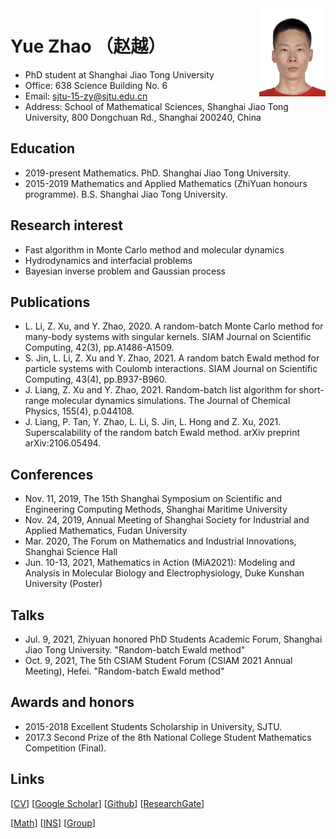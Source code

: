 <img align="right" src="/00.jpg" width="21%"/>

# Yue Zhao （赵越）
- PhD student at Shanghai Jiao Tong University
- Office: 638 Science Building No. 6
- Email: sjtu-15-zy@sjtu.edu.cn
- Address: School of Mathematical Sciences, Shanghai Jiao Tong University, 800 Dongchuan Rd., Shanghai 200240, China

## Education
- 2019-present Mathematics. PhD. Shanghai Jiao Tong University.
- 2015-2019    Mathematics and Applied Mathematics (ZhiYuan honours programme). B.S. Shanghai Jiao Tong University.

## Research interest
- Fast algorithm in Monte Carlo method and molecular dynamics
- Hydrodynamics and interfacial problems
- Bayesian inverse problem and Gaussian process

## Publications
- L. Li, Z. Xu, and Y. Zhao, 2020. A random-batch Monte Carlo method for many-body systems with singular kernels. SIAM Journal on Scientific Computing, 42(3), pp.A1486-A1509.
- S. Jin, L. Li, Z. Xu and Y. Zhao, 2021. A random batch Ewald method for particle systems with Coulomb interactions. SIAM Journal on Scientific Computing, 43(4), pp.B937-B960.
- J. Liang, Z. Xu and Y. Zhao, 2021. Random-batch list algorithm for short-range molecular dynamics simulations. The Journal of Chemical Physics, 155(4), p.044108.
- J. Liang, P. Tan, Y. Zhao, L. Li, S. Jin, L. Hong and Z. Xu, 2021. Superscalability of the random batch Ewald method. arXiv preprint arXiv:2106.05494.

## Conferences
- Nov. 11, 2019, The 15th Shanghai Symposium on Scientific and Engineering Computing Methods, Shanghai Maritime University
- Nov. 24, 2019, Annual Meeting of Shanghai Society for Industrial and Applied Mathematics, Fudan University
- Mar. 2020, The Forum on Mathematics and Industrial Innovations, Shanghai Science Hall
- Jun. 10-13, 2021, Mathematics in Action (MiA2021): Modeling and Analysis in Molecular Biology and Electrophysiology, Duke Kunshan University (Poster)

## Talks
- Jul. 9, 2021, Zhiyuan honored PhD Students Academic Forum, Shanghai Jiao Tong University. "Random-batch Ewald method"
- Oct. 9, 2021, The 5th CSIAM Student Forum (CSIAM 2021 Annual Meeting), Hefei. "Random-batch Ewald method"

## Awards and honors
- 2015-2018 Excellent Students Scholarship in University, SJTU.
- 2017.3    Second Prize of the 8th National College Student Mathematics Competition (Final).

## Links
[[CV]()]
[[Google Scholar](https://scholar.google.com/citations?hl=en&user=uh8WhloAAAAJ)] 
[[Github](https://github.com/yuezhao1997)] 
[[ResearchGate](https://www.researchgate.net/profile/Yue-Zhao-14)]

[[Math](https://math.sjtu.edu.cn)]
[[INS](https://ins.sjtu.edu.cn/)]
[[Group](https://www.x-mol.com/groups/HPC_Lab)]



